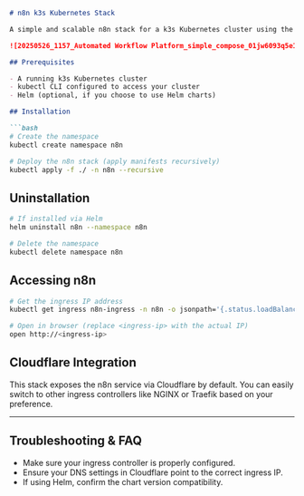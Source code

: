 ````markdown
# n8n k3s Kubernetes Stack

A simple and scalable n8n stack for a k3s Kubernetes cluster using the official n8n Docker image.

![20250526_1157_Automated Workflow Platform_simple_compose_01jw6093q5e1wst9m447wch0nz](https://github.com/user-attachments/assets/4d953cf0-5652-49a8-bebc-fbfd573f51fc)

## Prerequisites

- A running k3s Kubernetes cluster
- kubectl CLI configured to access your cluster
- Helm (optional, if you choose to use Helm charts)

## Installation

```bash
# Create the namespace
kubectl create namespace n8n

# Deploy the n8n stack (apply manifests recursively)
kubectl apply -f ./ -n n8n --recursive
````

## Uninstallation

```bash
# If installed via Helm
helm uninstall n8n --namespace n8n

# Delete the namespace
kubectl delete namespace n8n
```

## Accessing n8n

```bash
# Get the ingress IP address
kubectl get ingress n8n-ingress -n n8n -o jsonpath='{.status.loadBalancer.ingress[0].ip}'

# Open in browser (replace <ingress-ip> with the actual IP)
open http://<ingress-ip>
```

## Cloudflare Integration

This stack exposes the n8n service via Cloudflare by default.
You can easily switch to other ingress controllers like NGINX or Traefik based on your preference.

---

## Troubleshooting & FAQ

* Make sure your ingress controller is properly configured.
* Ensure your DNS settings in Cloudflare point to the correct ingress IP.
* If using Helm, confirm the chart version compatibility.


